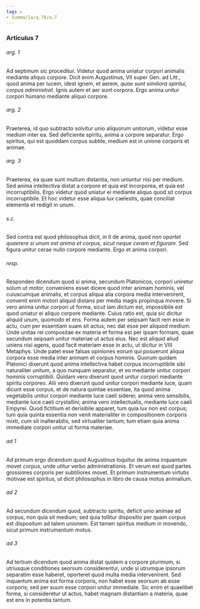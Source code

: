 ```yaml
---
tags : 
- Summa/Ia/q.76/a.7
---
```


### Articulus 7

###### arg. 1
Ad septimum sic proceditur. Videtur quod anima uniatur corpori animalis mediante aliquo corpore. Dicit enim Augustinus, VII super Gen. ad Litt., quod anima per lucem, idest ignem, et aerem, *quae sunt similiora spiritui, corpus administrat*. Ignis autem et aer sunt corpora. Ergo anima unitur corpori humano mediante aliquo corpore.

###### arg. 2
Praeterea, id quo subtracto solvitur unio aliquorum unitorum, videtur esse medium inter ea. Sed deficiente spiritu, anima a corpore separatur. Ergo spiritus, qui est quoddam corpus subtile, medium est in unione corporis et animae.

###### arg. 3
Praeterea, ea quae sunt multum distantia, non uniuntur nisi per medium. Sed anima intellectiva distat a corpore et quia est incorporea, et quia est incorruptibilis. Ergo videtur quod uniatur ei mediante aliquo quod sit corpus incorruptibile. Et hoc videtur esse aliqua lux caelestis, quae conciliat elementa et redigit in unum.

###### s.c.
Sed contra est quod philosophus dicit, in II de anima, quod *non oportet quaerere si unum est anima et corpus, sicut neque ceram et figuram*. Sed figura unitur cerae nullo corpore mediante. Ergo et anima corpori.

###### resp.
Respondeo dicendum quod si anima, secundum Platonicos, corpori uniretur solum ut motor, conveniens esset dicere quod inter animam hominis, vel cuiuscumque animalis, et corpus aliqua alia corpora media intervenirent, convenit enim motori aliquid distans per media magis propinqua movere. Si vero anima unitur corpori ut forma, sicut iam dictum est, impossibile est quod uniatur ei aliquo corpore mediante. Cuius ratio est, quia sic dicitur aliquid unum, quomodo et ens. Forma autem per seipsam facit rem esse in actu, cum per essentiam suam sit actus; nec dat esse per aliquod medium. Unde unitas rei compositae ex materia et forma est per ipsam formam, quae secundum seipsam unitur materiae ut actus eius. Nec est aliquid aliud uniens nisi agens, quod facit materiam esse in actu, ut dicitur in VIII Metaphys. Unde patet esse falsas opiniones eorum qui posuerunt aliqua corpora esse media inter animam et corpus hominis. Quorum quidam Platonici dixerunt quod anima intellectiva habet corpus incorruptibile sibi naturaliter unitum, a quo nunquam separatur, et eo mediante unitur corpori hominis corruptibili. Quidam vero dixerunt quod unitur corpori mediante spiritu corporeo. Alii vero dixerunt quod unitur corpori mediante luce, quam dicunt esse corpus, et de natura quintae essentiae, ita quod anima vegetabilis unitur corpori mediante luce caeli siderei; anima vero sensibilis, mediante luce caeli crystallini; anima vero intellectualis, mediante luce caeli Empyrei. Quod fictitium et derisibile apparet, tum quia lux non est corpus; tum quia quinta essentia non venit materialiter in compositionem corporis mixti, cum sit inalterabilis, sed virtualiter tantum; tum etiam quia anima immediate corpori unitur ut forma materiae.

###### ad 1
Ad primum ergo dicendum quod Augustinus loquitur de anima inquantum movet corpus, unde utitur verbo administrationis. Et verum est quod partes grossiores corporis per subtiliores movet. Et primum instrumentum virtutis motivae est spiritus, ut dicit philosophus in libro de causa motus animalium.

###### ad 2
Ad secundum dicendum quod, subtracto spiritu, deficit unio animae ad corpus, non quia sit medium; sed quia tollitur dispositio per quam corpus est dispositum ad talem unionem. Est tamen spiritus medium in movendo, sicut primum instrumentum motus.

###### ad 3
Ad tertium dicendum quod anima distat quidem a corpore plurimum, si utriusque conditiones seorsum considerentur, unde si utrumque ipsorum separatim esse haberet, oporteret quod multa media intervenirent. Sed inquantum anima est forma corporis, non habet esse seorsum ab esse corporis; sed per suum esse corpori unitur immediate. Sic enim et quaelibet forma, si consideretur ut actus, habet magnam distantiam a materia, quae est ens in potentia tantum.

